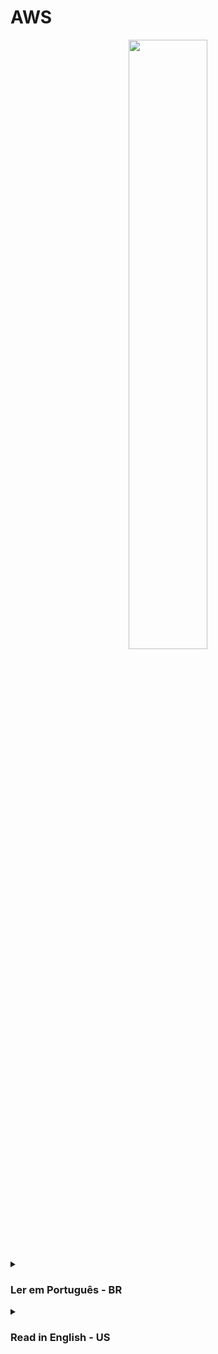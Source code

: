 # AWS

<div align="center">
  <img src="https://newly.com.br/wp-content/uploads/2020/07/prod-art-aws-600-width-1200.png" width="50%">
</div>



<details><summary> <h3>Ler em Português - BR</h3></summary>
<hr/>

<details><summary>Sumário</summary>

<table>
 <tr align="center">
     <td>Recursos AWS</td>
     <td>Info</td>
 </tr>
  <tr align="center">
     <td><a href="">IAM.md</a></td>
     <td>...</td>
 </tr>

</table>
</details>
</details>

<details><summary> <h3>Read in English - US</h3></summary>
<hr/>

<details><summary>Summary</summary>

 <table>
 <tr align="center">
     <td>AWS Resource</td>
     <td>Info</td>
 </tr>
  <tr align="center">
     <td><a href="">IAM.md</a></td>
     <td>...</td>
 </tr>

</table>
</details>
</details>



